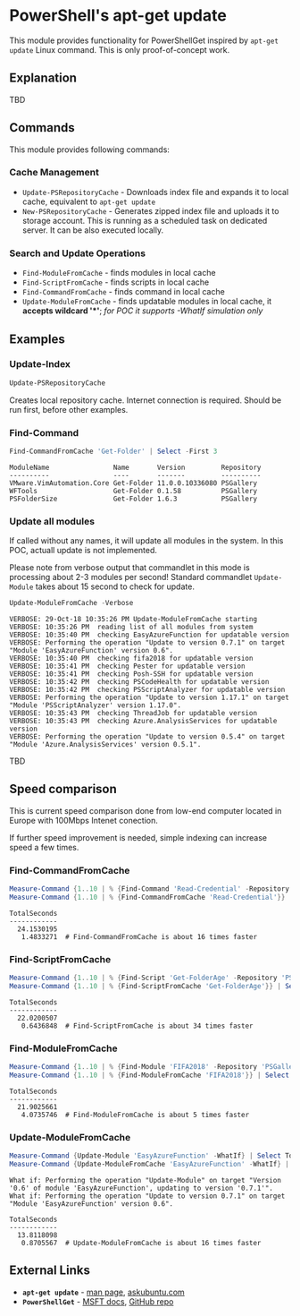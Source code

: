 # PowerShell's apt-get update

This module provides functionality for PowerShellGet inspired by `apt-get update` Linux command. This is only proof-of-concept work.

## Explanation

TBD

## Commands

This module provides following commands:

### Cache Management

- `Update-PSRepositoryCache` - Downloads index file and expands it to local cache, equivalent to `apt-get update`
- `New-PSRepositoryCache` - Generates zipped index file and uploads it to storage account. This is running as a scheduled task on dedicated server. It can be also executed locally.

### Search and Update Operations

- `Find-ModuleFromCache`   - finds modules in local cache
- `Find-ScriptFromCache`   - finds scripts in local cache
- `Find-CommandFromCache`  - finds command in local cache
- `Update-ModuleFromCache` - finds updatable modules in local cache, it **accepts wildcard '*'**; _for POC it supports -WhatIf simulation only_

## Examples

### Update-Index

```PowerShell
Update-PSRepositoryCache
```

Creates local repository cache. Internet connection is required. Should be run first, before other examples.

### Find-Command

```PowerShell
Find-CommandFromCache 'Get-Folder' | Select -First 3
```

```text
ModuleName                Name       Version         Repository
----------                ----       -------         ----------
VMware.VimAutomation.Core Get-Folder 11.0.0.10336080 PSGallery
WFTools                   Get-Folder 0.1.58          PSGallery
PSFolderSize              Get-Folder 1.6.3           PSGallery
```

### Update all modules

If called without any names, it will update all modules in the system. In this POC, actuall update is not implemented.

Please note from verbose output that commandlet in this mode is processing about 2-3 modules per second!
Standard commandlet `Update-Module` takes about 15 second to check for update.

```PowerShell
Update-ModuleFromCache -Verbose
```

```text
VERBOSE: 29-Oct-18 10:35:26 PM Update-ModuleFromCache starting
VERBOSE: 10:35:26 PM  reading list of all modules from system
VERBOSE: 10:35:40 PM  checking EasyAzureFunction for updatable version
VERBOSE: Performing the operation "Update to version 0.7.1" on target "Module 'EasyAzureFunction' version 0.6".
VERBOSE: 10:35:40 PM  checking fifa2018 for updatable version
VERBOSE: 10:35:41 PM  checking Pester for updatable version
VERBOSE: 10:35:41 PM  checking Posh-SSH for updatable version
VERBOSE: 10:35:42 PM  checking PSCodeHealth for updatable version
VERBOSE: 10:35:42 PM  checking PSScriptAnalyzer for updatable version
VERBOSE: Performing the operation "Update to version 1.17.1" on target "Module 'PSScriptAnalyzer' version 1.17.0".
VERBOSE: 10:35:43 PM  checking ThreadJob for updatable version
VERBOSE: 10:35:43 PM  checking Azure.AnalysisServices for updatable version
VERBOSE: Performing the operation "Update to version 0.5.4" on target "Module 'Azure.AnalysisServices' version 0.5.1".
```

TBD

## Speed comparison

This is current speed comparison done from low-end computer located in Europe with 100Mbps Intenet conection.

If further speed improvement is needed, simple indexing can increase speed a few times.

### Find-CommandFromCache

```PowerShell
Measure-Command {1..10 | % {Find-Command 'Read-Credential' -Repository 'PSGallery'}} | Select TotalSeconds
Measure-Command {1..10 | % {Find-CommandFromCache 'Read-Credential'}} | Select TotalSeconds
```

```text
TotalSeconds
------------
  24.1530195
   1.4833271  # Find-CommandFromCache is about 16 times faster
```

### Find-ScriptFromCache

```PowerShell
Measure-Command {1..10 | % {Find-Script 'Get-FolderAge' -Repository 'PSGallery'}} | Select TotalSeconds
Measure-Command {1..10 | % {Find-ScriptFromCache 'Get-FolderAge'}} | Select TotalSeconds
```

```text
TotalSeconds
------------
  22.0200507
   0.6436848  # Find-ScriptFromCache is about 34 times faster
```

### Find-ModuleFromCache

```PowerShell
Measure-Command {1..10 | % {Find-Module 'FIFA2018' -Repository 'PSGallery'}} | Select TotalSeconds
Measure-Command {1..10 | % {Find-ModuleFromCache 'FIFA2018'}} | Select TotalSeconds
```

```text
TotalSeconds
------------
  21.9025661
   4.0735746  # Find-ModuleFromCache is about 5 times faster
```

### Update-ModuleFromCache

```PowerShell
Measure-Command {Update-Module 'EasyAzureFunction' -WhatIf} | Select TotalSeconds
Measure-Command {Update-ModuleFromCache 'EasyAzureFunction' -WhatIf} | Select TotalSeconds
```

```text
What if: Performing the operation "Update-Module" on target "Version '0.6' of module 'EasyAzureFunction', updating to version '0.7.1'".
What if: Performing the operation "Update to version 0.7.1" on target "Module 'EasyAzureFunction' version 0.6".

TotalSeconds
------------
  13.8118098
   0.8705567  # Update-ModuleFromCache is about 16 times faster
```

## External Links

- **`apt-get update`** - [man page](https://linux.die.net/man/8/apt-get), [askubuntu.com](https://askubuntu.com/questions/222348/what-does-sudo-apt-get-update-do)
- **`PowerShellGet`** - [MSFT docs](https://docs.microsoft.com/en-us/powershell/module/powershellget), [GitHub repo](https://github.com/PowerShell/PowerShellGet)
